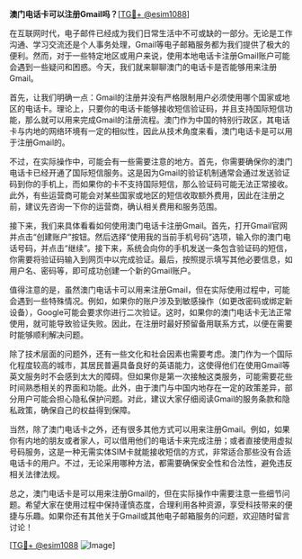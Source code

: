 **澳门电话卡可以注册Gmail吗？**[[TG💪+ @esim1088](https://t.me/s/esim1088)]

在互联网时代，电子邮件已经成为我们日常生活中不可或缺的一部分。无论是工作沟通、学习交流还是个人事务处理，Gmail等电子邮箱服务都为我们提供了极大的便利。然而，对于一些特定地区或用户来说，使用本地电话卡注册Gmail账户可能会遇到一些疑问和困惑。今天，我们就来聊聊澳门的电话卡是否能够用来注册Gmail。

首先，让我们明确一点：Gmail的注册并没有严格限制用户必须使用哪个国家或地区的电话卡。理论上，只要你的电话卡能够接收短信验证码，并且支持国际短信功能，那么就可以用来完成Gmail的注册流程。澳门作为中国的特别行政区，其电话卡与内地的网络环境有一定的相似性，因此从技术角度来看，澳门电话卡是可以用于注册Gmail的。

不过，在实际操作中，可能会有一些需要注意的地方。首先，你需要确保你的澳门电话卡已经开通了国际短信服务。这是因为Gmail的验证机制通常会通过发送验证码到你的手机上，而如果你的卡不支持国际短信，那么验证码可能无法正常接收。此外，有些运营商可能会对某些国家或地区的短信收取额外费用，因此在注册之前，建议先咨询一下你的运营商，确认相关费用和服务范围。

接下来，我们来具体看看如何使用澳门电话卡注册Gmail。首先，打开Gmail官网并点击“创建账户”按钮。然后选择“使用我的当前手机号码”选项，输入你的澳门电话号码，并点击“继续”。接下来，系统会向你的手机发送一条包含验证码的短信，你需要将验证码输入到网页中以完成验证。最后，按照提示填写其他必要信息，如用户名、密码等，即可成功创建一个新的Gmail账户。

值得注意的是，虽然澳门电话卡可以用来注册Gmail，但在实际使用过程中，可能会遇到一些特殊情况。例如，如果你的账户涉及到敏感操作（如更改密码或绑定新设备），Google可能会要求你进行二次验证。这时，如果你的澳门电话卡无法正常使用，就可能导致验证失败。因此，在注册时最好预留备用联系方式，以便在需要时能够顺利解决问题。

除了技术层面的问题外，还有一些文化和社会因素也需要考虑。澳门作为一个国际化程度较高的城市，其居民普遍具备良好的英语能力，这使得他们在使用Gmail等英文服务时不会感到太大的障碍。但如果你是第一次接触这类服务，可能需要花些时间熟悉相关的界面和功能。此外，由于澳门与中国内地存在一定的政策差异，部分用户可能会担心隐私保护问题。对此，建议大家仔细阅读Gmail的服务条款和隐私政策，确保自己的权益得到保障。

当然，除了澳门电话卡之外，还有很多其他方式可以用来注册Gmail。例如，如果你有内地的朋友或者家人，可以借用他们的电话卡来完成注册；或者直接使用虚拟号码服务，这是一种无需实体SIM卡就能接收短信的方式，非常适合那些没有合适电话卡的用户。不过，无论采用哪种方法，都需要确保安全性和合法性，避免违反相关法律法规。

总之，澳门电话卡是可以用来注册Gmail的，但在实际操作中需要注意一些细节问题。希望大家在使用过程中保持谨慎态度，合理利用各种资源，享受科技带来的便捷与乐趣。如果你还有其他关于Gmail或其他电子邮箱服务的问题，欢迎随时留言讨论！

[[TG💪+ @esim1088](https://t.me/s/esim1088) ![Image](https://i.postimg.cc/4NQfJmqS/Snipaste-2025-05-13-00-14-12.png)]